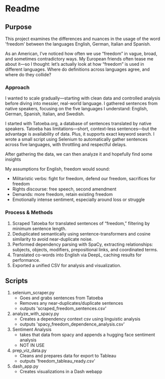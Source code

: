 
# Readme

## Purpose

This project examines the differences and nuances in the usage of the word 'freedom' between the languages English, German, Italian and Spanish.

As an American, I’ve noticed how often we use “freedom” in vague, broad, and sometimes contradictory ways. My European friends often tease me about it—so I thought: let’s actually look at how “freedom” is used in different languages. Where do definitions across languages agree, and where do they collide?

### Approach

I wanted to scale gradually—starting with clean data and controlled analysis before diving into messier, real-world language. I gathered sentences from native speakers, focusing on the five languages I understand: English, German, Spanish, Italian, and Swedish.

I started with Tatoeba.org, a database of sentences translated by native speakers. Tatoeba has limitations—short, context-less sentences—but the advantage is availability of data. Plus, it supports exact keyword search. I wrote a small script using Selenium to automatically gather sentences across five languages, with throttling and respectful delays.

After gathering the data, we can then analyze it and hopefully find some insights

My assumptions for English, freedom would sound:

- Militaristic verbs: fight for freedom, defend our freedom, sacrifices for freedom
- Rights discourse: free speech, second amendment
- Demands: more freedom, retain existing freedom
- Emotionally intense sentiment, especially around loss or struggle

### Process & Methods

1. Scraped Tatoeba for translated sentences of “freedom,” filtering by minimum sentence length.
2. Deduplicated semantically using sentence-transformers and cosine similarity to avoid near-duplicate noise.
3. Performed dependency parsing with SpaCy, extracting relationships: subjects, objects, modifiers, prepositional links, and coordinated terms.
4. Translated co-words into English via DeepL, caching results for performance.
5. Exported a unified CSV for analysis and visualization.

## Scripts

1. selenium_scraper.py
    - Goes and grabs sentences from Tatoeba
    - Removes any near-duplicates/duplicate sentences
    - outputs 'scraped_freedom_sentences.csv'
2. analyze_with_spacy.py
    - Creates a dependency context csv using linguistic analysis
    - outputs 'spacy_freedom_dependence_analysis.csv'
3. Sentiment Analysis
    - takes that data from spacy and appends a hugging face sentiment analysis
    - NOT IN USE
4. prep_viz_data.py
    - Cleans and prepares data for export to Tableau
    - outputs 'freedom_tableau_ready.csv'
5. dash_app.py
    - Creates visualizations in a Dash webapp
